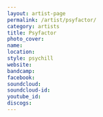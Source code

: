 ```yaml
---
layout: artist-page
permalink: /artist/psyfactor/
category: artists
title: Psyfactor
photo_cover: 
name: 
location: 
style: psychill
website: 
bandcamp: 
facebook: 
soundcloud: 
soundcloud-id: 
youtube_id: 
discogs: 
---
```

